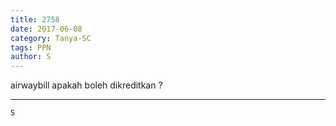 ```yaml
---
title: 2758
date: 2017-06-08
category: Tanya-SC
tags: PPN
author: S
---
```


airwaybill apakah boleh dikreditkan ?

---



`S`
